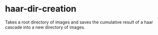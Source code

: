 # haar-dir-creation
Takes a root directory of images and saves the cumulative result of a haar cascade into a new directory of images. 
